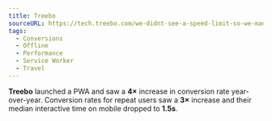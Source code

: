 ```yaml
---
title: Treebo
sourceURL: https://tech.treebo.com/we-didnt-see-a-speed-limit-so-we-made-it-faster-treebo-and-pwas-the-journey-so-far-f7378410abc7
tags:
  - Conversions
  - Offline
  - Performance
  - Service Worker
  - Travel
---
```


**Treebo** launched a PWA and saw a **4×** increase in conversion rate year-over-year. Conversion rates for repeat users saw a **3×** increase and their median interactive time on mobile dropped to **1.5s**.
